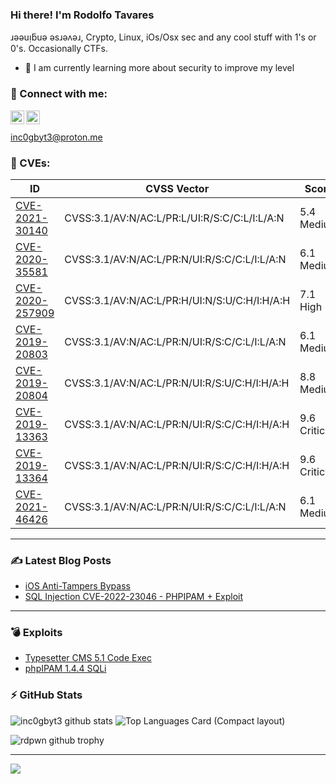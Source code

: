 ### Hi there! I'm Rodolfo Tavares
  
ɹǝǝuᴉƃuǝ ǝsɹǝʌǝɹ, Crypto, Linux, iOs/Osx sec and any cool stuff with 1's or 0's. Occasionally CTFs.

- 🌱 I am currently learning more about security to improve my level

### 🔗 Connect with me:

[<img align="left" alt="rdpwn.github.io" width="22px" src="https://upload.wikimedia.org/wikipedia/commons/4/4b/Breezeicons-apps-32-preferences-system-network.svg" />][website]
[<img align="left" alt="https://br.linkedin.com/in/rodolfo-augusto-543863a7" width="22px" src="https://raw.githubusercontent.com/rahuldkjain/github-profile-readme-generator/master/src/images/icons/Social/linked-in-alt.svg" />][linkedin]
<br/>
<br>
<a align="left" href="mailto://inc0gbyt3@protonmail.com">inc0gbyt3@proton.me</a>
<br />

### 🔎 CVEs:
|ID|CVSS Vector|Score|Product|
|---|---|---|---|
|[CVE-2021-30140](https://nvd.nist.gov/vuln/detail/CVE-2021-30140)|CVSS:3.1/AV:N/AC:L/PR:L/UI:R/S:C/C:L/I:L/A:N|5.4 Medium|[Liquidfiles](https://www.liquidfiles.com/)|
|[CVE-2020-35581](https://nvd.nist.gov/vuln/detail/CVE-2020-35581)|CVSS:3.1/AV:N/AC:L/PR:N/UI:R/S:C/C:L/I:L/A:N|6.1 Medium|[Wordpress Envira gallery](https://github.com/LionSher-Technologies/envira-gallery-lite)|
|[CVE-2020-257909](https://nvd.nist.gov/vuln/detail/CVE-2020-25790)|CVSS:3.1/AV:N/AC:L/PR:H/UI:N/S:U/C:H/I:H/A:H|7.1 High|[Typesetter-CMS](https://github.com/Typesetter/Typesetter)|
|[CVE-2019-20803](https://nvd.nist.gov/vuln/detail/CVE-2019-20803)|CVSS:3.1/AV:N/AC:L/PR:N/UI:R/S:C/C:L/I:L/A:N|6.1 Medium|[GILACMS](https://github.com/GilaCMS)|
|[CVE-2019-20804](https://nvd.nist.gov/vuln/detail/CVE-2019-20804)|CVSS:3.1/AV:N/AC:L/PR:N/UI:R/S:U/C:H/I:H/A:H|8.8 Medium|[GILACMS](https://github.com/GilaCMS)|
|[CVE-2019-13363](https://nvd.nist.gov/vuln/detail/CVE-2019-13363)|CVSS:3.1/AV:N/AC:L/PR:N/UI:R/S:C/C:H/I:H/A:H|9.6 Critical|[Piwigo](https://github.com/Piwigo)|
|[CVE-2019-13364](https://nvd.nist.gov/vuln/detail/CVE-2019-13364)|CVSS:3.1/AV:N/AC:L/PR:N/UI:R/S:C/C:H/I:H/A:H|9.6 Critical|[Piwigo](https://github.com/Piwigo)|
|[CVE-2021-46426](https://nvd.nist.gov/vuln/detail/CVE-2021-46426)|CVSS:3.1/AV:N/AC:L/PR:N/UI:R/S:C/C:L/I:L/A:N|6.1 Medium|[phpIPAM](https://github.com/phpipam)|

---
### :writing_hand: Latest Blog Posts

<!-- BLOG-POST-LIST:START -->
- [iOS Anti-Tampers Bypass](https://inc0gbyt3.github.io/posts/iOS-antitampers-bypass/)
- [SQL Injection CVE-2022-23046 - PHPIPAM + Exploit](https://inc0gbyt3.github.io/posts/cve_2022_23046_phpipam/)
<!-- BLOG-POST-LIST:END -->

---
### 💣 Exploits 

- [Typesetter CMS 5.1  Code Exec](https://www.exploit-db.com/exploits/48906)
- [phpIPAM 1.4.4 SQLi](https://www.exploit-db.com/exploits/50684)

### :zap: GitHub Stats
  
![inc0gbyt3 github stats](https://github-readme-stats.vercel.app/api?username=incogbyte&count_private=true&show_icons=true&include_all_commits=true&theme=dark)
![Top Languages Card (Compact layout)](https://github-readme-stats.vercel.app/api/top-langs/?username=incogbyte&layout=compact&theme=dark)

![rdpwn github trophy](https://github-profile-trophy.vercel.app/?username=incogbyte&theme=onedark)

---
![](https://komarev.com/ghpvc/?username=incogbyte&color=red&style=for-the-badge)

[website]: https://incogbyte.github.io
[linkedin]: https://br.linkedin.com/in/rodolfo-augusto-543863a7
[gists]: https://gist.github.com/incogbyte
